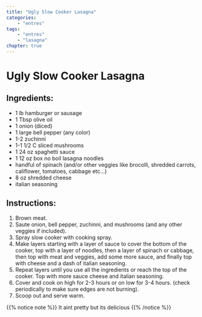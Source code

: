 ```yaml
---
title: "Ugly Slow Cooker Lasagna"
categories:
    - "entres"
tags: 
    - "entres"
    - "lasagna"
chapter: true
---
```

# Ugly Slow Cooker Lasagna

## Ingredients:

- 1 lb hamburger or sausage
- 1 Tbsp olive oil
- 1 onion (diced)
- 1 large bell pepper (any color)
- 1-2 zuchinni
- 1-1 1/2 C sliced mushrooms
- 1 24 oz spaghetti sauce
- 1 12 oz box no boil lasagna noodles
- handful of spinach (and/or other veggies like brocolli, shredded carrots, califlower, tomatoes, cabbage etc...)
- 8 oz shredded cheese
- italian seasoning

## Instructions:

1. Brown meat.
2. Saute onion, bell pepper, zuchinni, and mushrooms (and any other veggies if included).
3. Spray slow cooker with cooking spray.
4. Make layers starting with a layer of sauce to cover the bottom of the cooker, top with a layer of noodles, then a layer of spinach or cabbage, then top with meat and veggies, add some more sauce, and finally top with cheese and a dash of italian seasoning.
5. Repeat layers until you use all the ingredients or reach the top of the cooker. Top with more sauce cheese and italian seasoning.
6. Cover and cook on high for 2-3 hours or on low for 3-4 hours. (check periodically to make sure edges are not burning).
7. Scoop out and serve warm.

{{% notice note %}}
It aint pretty but its delicious
{{% /notice %}}
